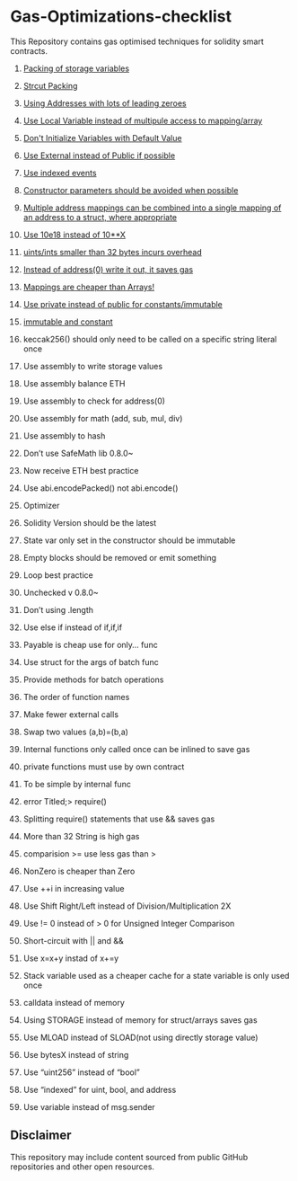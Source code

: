 # Gas-Optimizations-checklist

This Repository contains gas optimised techniques for solidity smart contracts.

1. [Packing of storage variables](checklist/Packing-of-storage-variables.md)

2. [Strcut Packing](checklist/struct-packing.md)

3. [Using Addresses with lots of leading zeroes](checklist/leading-zeros.md)

4. [Use Local Variable instead of multipule access to mapping/array](checklist/local-memory-variable.md)

5. [Don't Initialize Variables with Default Value](checklist/default-assign.md)

6. [Use External instead of Public if possible](checklist/external-instead-of-public.md)

7. [Use indexed events](checklist/use-indexed-events.md)

8. [Constructor parameters should be avoided when possible](checklist/constructor-params-should-be-avoided.md)

9. [Multiple address mappings can be combined into a single mapping of an address to a struct, where appropriate](checklist/combine-multiple-mapping.md)

10. [Use 10e18 instead of 10\*\*X](checklist/use-10eX.md)

11. [uints/ints smaller than 32 bytes incurs overhead](checklist/smaller-than-32-bytes-incurs-overhead.md)

12. [Instead of address(0) write it out, it saves gas](checklist/use-hardcoded-addresszero.md)

13. [Mappings are cheaper than Arrays!](checklist/mapping-instead-of-array.md)

14. [Use private instead of public for constants/immutable](checklist/use-private-for-constant-immutable.md)

15. [immutable and constant](checklist/immutable-and-constant.md)

16. keccak256() should only need to be called on a specific string literal once

17. Use assembly to write storage values

18. Use assembly balance ETH

19. Use assembly to check for address(0)

20. Use assembly for math (add, sub, mul, div)

21. Use assembly to hash

22. Don’t use SafeMath lib 0.8.0~

23. Now receive ETH best practice

24. Use abi.encodePacked() not abi.encode()

25. Optimizer

26. Solidity Version should be the latest

27. State var only set in the constructor should be immutable

28. Empty blocks should be removed or emit something

29. Loop best practice

30. Unchecked v 0.8.0~

31. Don’t using .length

32. Use else if instead of if,if,if

33. Payable is cheap use for only… func

34. Use struct for the args of batch func

35. Provide methods for batch operations

36. The order of function names

37. Make fewer external calls

38. Swap two values (a,b)=(b,a)

39. Internal functions only called once can be inlined to save gas

40. private functions must use by own contract

41. To be simple by internal func

42. error Titled;> require()

43. Splitting require() statements that use && saves gas

44. More than 32 String is high gas

45. comparision >= use less gas than >

46. NonZero is cheaper than Zero

47. Use ++i in increasing value

48. Use Shift Right/Left instead of Division/Multiplication 2X

49. Use != 0 instead of > 0 for Unsigned Integer Comparison

50. Short-circuit with || and &&

51. Use x=x+y instad of x+=y

52. Stack variable used as a cheaper cache for a state variable is only used once

53. calldata instead of memory

54. Using STORAGE instead of memory for struct/arrays saves gas

55. Use MLOAD instead of SLOAD(not using directly storage value)

56. Use bytesX instead of string

57. Use “uint256” instead of “bool”

58. Use “indexed” for uint, bool, and address

59. Use variable instead of msg.sender

## Disclaimer

This repository may include content sourced from public GitHub repositories and other open resources.
